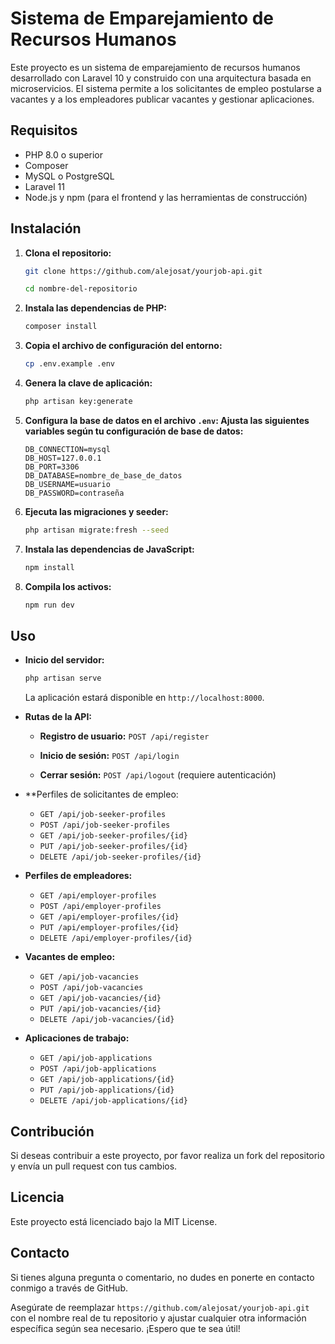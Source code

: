 # Sistema de Emparejamiento de Recursos Humanos

Este proyecto es un sistema de emparejamiento de recursos humanos desarrollado con Laravel 10 y construido con una arquitectura basada en microservicios. El sistema permite a los solicitantes de empleo postularse a vacantes y a los empleadores publicar vacantes y gestionar aplicaciones.

## Requisitos

- PHP 8.0 o superior
- Composer
- MySQL o PostgreSQL
- Laravel 11
- Node.js y npm (para el frontend y las herramientas de construcción)

## Instalación

1. **Clona el repositorio:**
   ```bash
   git clone https://github.com/alejosat/yourjob-api.git

   cd nombre-del-repositorio

2. **Instala las dependencias de PHP:**
    ````bash
    composer install

3. **Copia el archivo de configuración del entorno:**
    ```bash
    cp .env.example .env

4. **Genera la clave de aplicación:**
    ```bash
    php artisan key:generate

5. **Configura la base de datos en el archivo `.env`: Ajusta las siguientes variables según tu configuración de base de datos:**
    ```env
    DB_CONNECTION=mysql
    DB_HOST=127.0.0.1
    DB_PORT=3306
    DB_DATABASE=nombre_de_base_de_datos
    DB_USERNAME=usuario
    DB_PASSWORD=contraseña

6. **Ejecuta las migraciones y seeder:**
    ```bash
    php artisan migrate:fresh --seed

7. **Instala las dependencias de JavaScript:**
    ```bash
    npm install

8. **Compila los activos:**
    ```bash
    npm run dev

## Uso

* **Inicio del servidor:**
    ```bash
    php artisan serve
    ```
    La aplicación estará disponible en `http://localhost:8000`.

* **Rutas de la API:**

    * **Registro de usuario:** `POST /api/register`

    *  **Inicio de sesión:** `POST /api/login`

    * **Cerrar sesión:** `POST /api/logout` (requiere autenticación)

* **Perfiles de solicitantes de empleo:

    * `GET /api/job-seeker-profiles`
    * `POST /api/job-seeker-profiles`
    * `GET /api/job-seeker-profiles/{id}`
    * `PUT /api/job-seeker-profiles/{id}`
    * `DELETE /api/job-seeker-profiles/{id}`

* **Perfiles de empleadores:**

    * `GET /api/employer-profiles`
    * `POST /api/employer-profiles`
    * `GET /api/employer-profiles/{id}`
    * `PUT /api/employer-profiles/{id}`
    * `DELETE /api/employer-profiles/{id}`
    
* **Vacantes de empleo:**

    * `GET /api/job-vacancies`
    * `POST /api/job-vacancies`
    * `GET /api/job-vacancies/{id}`
    * `PUT /api/job-vacancies/{id}`
    * `DELETE /api/job-vacancies/{id}`

* **Aplicaciones de trabajo:**

    * `GET /api/job-applications`
    * `POST /api/job-applications`
    * `GET /api/job-applications/{id}`
    * `PUT /api/job-applications/{id}`
    * `DELETE /api/job-applications/{id}`

## Contribución
Si deseas contribuir a este proyecto, por favor realiza un fork del repositorio y envía un pull request con tus cambios.

## Licencia
Este proyecto está licenciado bajo la MIT License.

## Contacto
Si tienes alguna pregunta o comentario, no dudes en ponerte en contacto conmigo a través de GitHub.

Asegúrate de reemplazar `https://github.com/alejosat/yourjob-api.git` con el nombre real de tu repositorio y ajustar cualquier otra información específica según sea necesario. ¡Espero que te sea útil!
